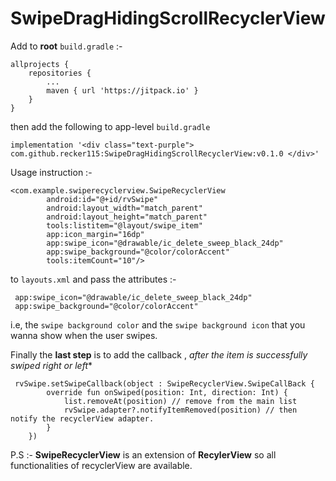 # SwipeDragHidingScrollRecyclerView

Add to **root** `build.gradle` :-

    allprojects {
		repositories {
			...
			maven { url 'https://jitpack.io' }
		}
	}
 then add the following to app-level `build.gradle`
 
    implementation '<div class="text-purple"> com.github.recker115:SwipeDragHidingScrollRecyclerView:v0.1.0 </div>'
    
 Usage instruction :-

    <com.example.swiperecyclerview.SwipeRecyclerView
            android:id="@+id/rvSwipe"
            android:layout_width="match_parent"
            android:layout_height="match_parent"
            tools:listitem="@layout/swipe_item"
            app:icon_margin="16dp"
            app:swipe_icon="@drawable/ic_delete_sweep_black_24dp"
            app:swipe_background="@color/colorAccent"
            tools:itemCount="10"/>
            
 to `layouts.xml` and pass the attributes :-
 
     app:swipe_icon="@drawable/ic_delete_sweep_black_24dp"
     app:swipe_background="@color/colorAccent"
 
 i.e, the `swipe background color` and the `swipe background icon` that you wanna show when the user swipes.
 
 Finally the **last step** is to add the callback , *after the item is successfully swiped right or left**
 
     rvSwipe.setSwipeCallback(object : SwipeRecyclerView.SwipeCallBack {
            override fun onSwiped(position: Int, direction: Int) {
                list.removeAt(position) // remove from the main list
                rvSwipe.adapter?.notifyItemRemoved(position) // then notify the recyclerView adapter.
            }
        })
        
 P.S :- **SwipeRecyclerView** is an extension of **RecylerView** so all functionalities of recyclerView are available.      

